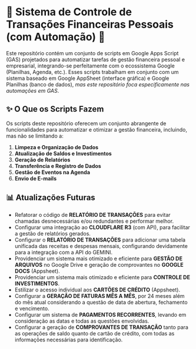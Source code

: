 # 🤖 Sistema de Controle de Transações Financeiras Pessoais (com Automação) 💼

Este repositório contém um conjunto de scripts em Google Apps Script (GAS) projetados para automatizar tarefas de gestão financeira pessoal e empresarial, integrando-se perfeitamente com o ecossistema Google (Planilhas, Agenda, etc.).  Esses scripts trabalham em conjunto com um sistema baseado em Google AppSheet (interface gráfica) e Google Planilhas (banco de dados), *mas este repositório foca especificamente nas automações em GAS*.

## ✨ O Que os Scripts Fazem

Os scripts deste repositório oferecem um conjunto abrangente de funcionalidades para automatizar e otimizar a gestão financeira, incluindo, mas não se limitando a:

1.  **Limpeza e Organização de Dados**
2.  **Atualização de Saldos e Investimentos**
3.  **Geração de Relatórios**
4.  **Transferência e Registro de Dados**
5.  **Gestão de Eventos na Agenda**
6.  **Envio de E-mails**

## 📊 Atualizações Futuras

- Refatorar o código de **RELATÓRIO DE TRANSAÇÕES** para evitar chamadas desnecessárias e/ou redundantes e performar melhor.
- Configurar uma integração ao **CLOUDFLARE R3** (com API), para facilitar a gestão de relatórios gerados.
- Configurar o **RELATÓRIO DE TRANSAÇÕES** para adicionar uma tabela unificada das receitas e despesas mensais, configurando devidamente para a integração com a API do GEMINI.
- Providenciar um sistema mais otimizado e eficiente para **GESTÃO DE ARQUIVOS** no Google Drive e geração de comprovantes no **GOOGLE DOCS** (Appsheet).
- Providenciar um sistema mais otimizado e eficiente para **CONTROLE DE INVESTIMENTOS**.
- Estilizar o acesso individual aos **CARTÕES DE CRÉDITO** (Appsheet).
- Configurar a **GERAÇÃO DE FATURAS MÊS A MÊS**, por 24 meses além do mês atual considerando a questão de data de abertura, fechamento e vencimento.
- Configurar um sistema de **PAGAMENTOS RECORRENTES**, levando em consideração as datas e todas as questões envolvidas.
- Configurar a geração de **COMPROVANTES DE TRANSAÇÃO** tanto para as operações de saldo quanto de cartão de crédito, com todas as informações necessárias para identificação.

